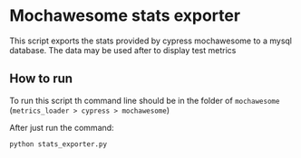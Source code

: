 # Mochawesome stats exporter

This script exports the stats provided by cypress mochawesome to a mysql database.
The data may be used after to display test metrics

## How to run

To run this script th command line should be in the folder of `mochawesome` (`metrics_loader > cypress > mochawesome`)

After just run the command:
```sh
python stats_exporter.py
```
